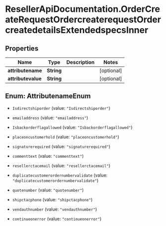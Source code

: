 # ResellerApiDocumentation.OrderCreateRequestOrdercreaterequestOrdercreatedetailsExtendedspecsInner

## Properties

Name | Type | Description | Notes
------------ | ------------- | ------------- | -------------
**attributename** | **String** |  | [optional] 
**attributevalue** | **String** |  | [optional] 



## Enum: AttributenameEnum


* `Isdirectshiporder` (value: `"Isdirectshiporder"`)

* `emailaddress` (value: `"emailaddress"`)

* `Isbackorderflagallowed` (value: `"Isbackorderflagallowed"`)

* `placeoncustomerhold` (value: `"placeoncustomerhold"`)

* `signaturerequired` (value: `"signaturerequired"`)

* `commenttext` (value: `"commenttext"`)

* `resellerctacemail` (value: `"resellerctacemail"`)

* `duplicatecustomerordernumbervalidate` (value: `"duplicatecustomerordernumbervalidate"`)

* `quotenumber` (value: `"quotenumber"`)

* `shipctacphone` (value: `"shipctacphone"`)

* `vendauthnumber` (value: `"vendauthnumber"`)

* `continueonerror` (value: `"continueonerror"`)




